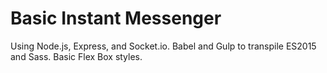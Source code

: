 # Basic Instant Messenger

Using Node.js, Express, and Socket.io.
Babel and Gulp to transpile ES2015 and Sass.
Basic Flex Box styles.
